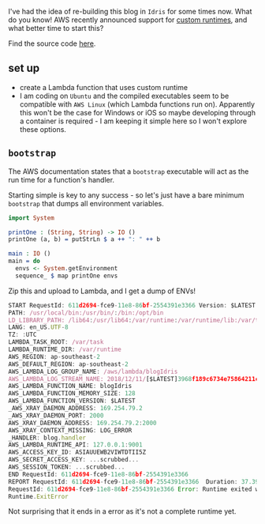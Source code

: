 I've had the idea of re-building this blog in `Idris` for some times now. What do you know! AWS recently announced support for [custom runtimes](https://docs.aws.amazon.com/lambda/latest/dg/runtimes-custom.html#runtimes-custom-build), and what better time to start this?

Find the source code [here](https://github.com/hackle/idris-lambda-apigateway).


## set up

* create a Lambda function that uses custom runtime
* I am coding on `Ubuntu` and the compiled executables seem to be compatible with `AWS Linux` (which Lambda functions run on). Apparently this won't be the case for Windows or iOS so maybe developing through a container is required - I am keeping it simple here so I won't explore these options.

## `bootstrap`

The AWS documentation states that a `bootstrap` executable will act as the run time for a function's handler.

Starting simple is key to any success - so let's just have a bare minimum `bootstrap` that dumps all environment variables.

```idris
import System

printOne : (String, String) -> IO ()
printOne (a, b) = putStrLn $ a ++ ": " ++ b

main : IO ()
main = do
  envs <- System.getEnvironment
  sequence_ $ map printOne envs
```

Zip this and upload to Lambda, and I get a dump of ENVs!

```Javascript
START RequestId: 611d2694-fce9-11e8-86bf-2554391e3366 Version: $LATEST
PATH: /usr/local/bin:/usr/bin/:/bin:/opt/bin
LD_LIBRARY_PATH: /lib64:/usr/lib64:/var/runtime:/var/runtime/lib:/var/task:/var/task/lib:/opt/lib
LANG: en_US.UTF-8
TZ: :UTC
LAMBDA_TASK_ROOT: /var/task
LAMBDA_RUNTIME_DIR: /var/runtime
AWS_REGION: ap-southeast-2
AWS_DEFAULT_REGION: ap-southeast-2
AWS_LAMBDA_LOG_GROUP_NAME: /aws/lambda/blogIdris
AWS_LAMBDA_LOG_STREAM_NAME: 2018/12/11/[$LATEST]3968f189c6734e75864211ca960ab1fd
AWS_LAMBDA_FUNCTION_NAME: blogIdris
AWS_LAMBDA_FUNCTION_MEMORY_SIZE: 128
AWS_LAMBDA_FUNCTION_VERSION: $LATEST
_AWS_XRAY_DAEMON_ADDRESS: 169.254.79.2
_AWS_XRAY_DAEMON_PORT: 2000
AWS_XRAY_DAEMON_ADDRESS: 169.254.79.2:2000
AWS_XRAY_CONTEXT_MISSING: LOG_ERROR
_HANDLER: blog.handler
AWS_LAMBDA_RUNTIME_API: 127.0.0.1:9001
AWS_ACCESS_KEY_ID: ASIAUUEWB2VIWTDTII5Z
AWS_SECRET_ACCESS_KEY: ...scrubbed...
AWS_SESSION_TOKEN: ...scrubbed...
END RequestId: 611d2694-fce9-11e8-86bf-2554391e3366
REPORT RequestId: 611d2694-fce9-11e8-86bf-2554391e3366	Duration: 37.39 ms	Billed Duration: 100 ms 	Memory Size: 128 MB	Max Memory Used: 12 MB	
RequestId: 611d2694-fce9-11e8-86bf-2554391e3366 Error: Runtime exited without providing a reason
Runtime.ExitError
```

Not surprising that it ends in a error as it's not a complete runtime yet.